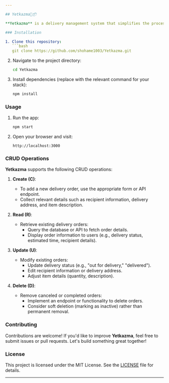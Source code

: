 ```yaml
---

## Yetkazma🚚📦

**Yetkazma** is a delivery management system that simplifies the process of delivering items, including food and other goods. Whether you're coordinating a fleet of delivery vehicles or managing logistics, **Yetkazma** has you covered.

### Installation

1. Clone this repository:
   ```bash
   git clone https://github.com/shohame1003/Yetkazma.git
   ```

2. Navigate to the project directory:
   ```bash
   cd Yetkazma
   ```

3. Install dependencies (replace with the relevant command for your stack):
   ```bash
   npm install
   ```

### Usage

1. Run the app:
   ```bash
   npm start
   ```

2. Open your browser and visit:
   ```
   http://localhost:3000
   ```

### CRUD Operations

**Yetkazma** supports the following CRUD operations:

1. **Create (C)**:
   - To add a new delivery order, use the appropriate form or API endpoint.
   - Collect relevant details such as recipient information, delivery address, and item description.

2. **Read (R)**:
   - Retrieve existing delivery orders:
     - Query the database or API to fetch order details.
     - Display order information to users (e.g., delivery status, estimated time, recipient details).

3. **Update (U)**:
   - Modify existing orders:
     - Update delivery status (e.g., "out for delivery," "delivered").
     - Edit recipient information or delivery address.
     - Adjust item details (quantity, description).

4. **Delete (D)**:
   - Remove canceled or completed orders:
     - Implement an endpoint or functionality to delete orders.
     - Consider soft deletion (marking as inactive) rather than permanent removal.

### Contributing

Contributions are welcome! If you'd like to improve **Yetkazma**, feel free to submit issues or pull requests. Let's build something great together!

### License

This project is licensed under the MIT License. See the [LICENSE](LICENSE) file for details.

---
```

